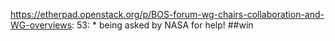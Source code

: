 https://etherpad.openstack.org/p/BOS-forum-wg-chairs-collaboration-and-WG-overviews: 53: * being asked by NASA for help! ##win
